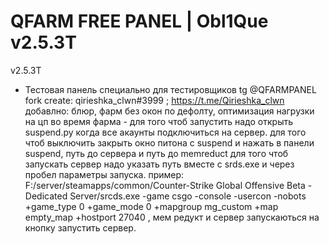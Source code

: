 # QFARM FREE PANEL | Obl1Que v2.5.3T
v2.5.3T

- Тестовая панель специально для тестировщиков tg @QFARMPANEL
fork create: qirieshka_clwn#3999 ; https://t.me/Qirieshka_clwn
добавлно:
блюр,
фарм без окон по дефолту,
оптимизация нагрузки на цп во время фарма - для того чтоб запустить надо открыть suspend.py когда все акаунты подключиться на сервер. для того чтоб выключить закрыть окно питона с suspend и нажать в панели suspend,
путь до сервера и путь до memreduct
для того чтоб запускать сервер надо указать путь вместе с srds.exe и через пробел параметры запуска. 
пример: F:/server/steamapps/common/Counter-Strike Global Offensive Beta - Dedicated Server/srcds.exe -game csgo -console -usercon -nobots +game_type 0 +game_mode 0 +mapgroup mg_custom +map empty_map +hostport 27040 ,
мем редукт и сервер запускаються на кнопку запустить сервер.
